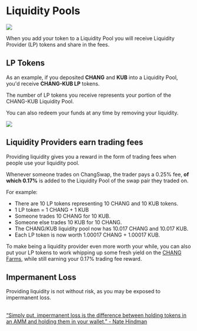 # Liquidity Pools

![](<../../.gitbook/assets/docs-masthead-4- (1).png>)

When you add your token to a Liquidity Pool you will receive Liquidity Provider (LP) tokens and share in the fees.

## LP Tokens

As an example, if you deposited **CHANG** and **KUB** into a Liquidity Pool, you'd receive **CHANG-KUB LP** tokens.

The number of LP tokens you receive represents your portion of the CHANG-KUB Liquidity Pool.&#x20;

You can also redeem your funds at any time by removing your liquidity.

![](../../.gitbook/assets/screenshot-2021-04-19-at-6.27.22-pm.png)

## Liquidity Providers earn trading fees

Providing liquidity gives you a reward in the form of trading fees when people use your liquidity pool.&#x20;

Whenever someone trades on ChangSwap, the trader pays a 0.25% fee, **of which 0.17%** is added to the Liquidity Pool of the swap pair they traded on.

For example:

* There are 10 LP tokens representing 10 CHANG and 10 KUB tokens.
* 1 LP token = 1 CHANG + 1 KUB
* Someone trades 10 CHANG for 10 KUB.
* Someone else trades 10 KUB for 10 CHANG.
* The CHANG/KUB liquidity pool now has 10.017 CHANG and 10.017 KUB.
* Each LP token is now worth 1.00017 CHANG + 1.00017 KUB.

To make being a liquidity provider even more worth your while, you can also put your LP tokens to work whipping up some fresh yield on the [CHANG Farms](https://changswap.com/farms), while still earning your 0.17% trading fee reward.

## Impermanent Loss

Providing liquidity is not without risk, as you may be exposed to impermanent loss.

\
[“Simply put, impermanent loss is the difference between holding tokens in an AMM and holding them in your wallet.” - Nate Hindman](https://blog.bancor.network/beginners-guide-to-getting-rekt-by-impermanent-loss-7c9510cb2f22)
